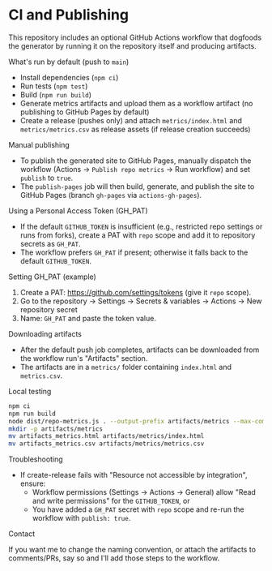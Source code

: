 # CI and Publishing

This repository includes an optional GitHub Actions workflow that dogfoods the generator by running it on the repository itself and producing artifacts.

What's run by default (push to `main`)

- Install dependencies (`npm ci`)
- Run tests (`npm test`)
- Build (`npm run build`)
- Generate metrics artifacts and upload them as a workflow artifact (no publishing to GitHub Pages by default)
- Create a release (pushes only) and attach `metrics/index.html` and `metrics/metrics.csv` as release assets (if release creation succeeds)

Manual publishing

- To publish the generated site to GitHub Pages, manually dispatch the workflow (Actions → `Publish repo metrics` → Run workflow) and set `publish` to `true`.
- The `publish-pages` job will then build, generate, and publish the site to GitHub Pages (branch `gh-pages` via `actions-gh-pages`).

Using a Personal Access Token (GH_PAT)

- If the default `GITHUB_TOKEN` is insufficient (e.g., restricted repo settings or runs from forks), create a PAT with `repo` scope and add it to repository secrets as `GH_PAT`.
- The workflow prefers `GH_PAT` if present; otherwise it falls back to the default `GITHUB_TOKEN`.

Setting GH_PAT (example)

1. Create a PAT: https://github.com/settings/tokens (give it `repo` scope).
2. Go to the repository → Settings → Secrets & variables → Actions → New repository secret
3. Name: `GH_PAT` and paste the token value.

Downloading artifacts

- After the default push job completes, artifacts can be downloaded from the workflow run's "Artifacts" section.
- The artifacts are in a `metrics/` folder containing `index.html` and `metrics.csv`.

Local testing

```bash
npm ci
npm run build
node dist/repo-metrics.js . --output-prefix artifacts/metrics --max-commits 2000 --verbose
mkdir -p artifacts/metrics
mv artifacts_metrics.html artifacts/metrics/index.html
mv artifacts_metrics.csv artifacts/metrics/metrics.csv
```

Troubleshooting

- If create-release fails with "Resource not accessible by integration", ensure:
  - Workflow permissions (Settings → Actions → General) allow "Read and write permissions" for the `GITHUB_TOKEN`, or
  - You have added a `GH_PAT` secret with `repo` scope and re-run the workflow with `publish: true`.

Contact

If you want me to change the naming convention, or attach the artifacts to comments/PRs, say so and I'll add those steps to the workflow.